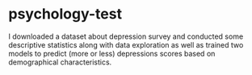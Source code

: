 # psychology-test
I downloaded a dataset about depression survey and conducted some descriptive statistics along with data exploration as well as trained two models to predict (more or less) depressions scores based on demographical characteristics.
